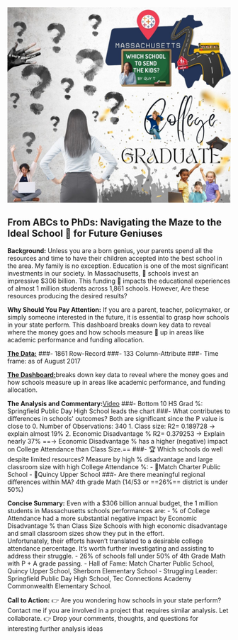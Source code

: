 <img src="images/DATA PROJECT.jpg?raw=true"/>

## From ABCs to PhDs: Navigating the Maze to the Ideal School 🏫 for Future Geniuses 

**Background:**
Unless you are a born genius, your parents spend all the resources and time to have their children accepted into the best school in the area.  My family is no exception.  Education is one of the most significant investments in our society. 
In Massachusetts, 🏫 schools invest an impressive $306 billion. This funding 🏫 impacts the educational experiences of almost 1 million students across 1,861 schools. However, Are these resources producing the desired results?

**Why Should You Pay Attention:**
If you are a parent, teacher, policymaker, or simply someone interested in the future, it is essential to grasp how schools in your state perform. 
This dashboard breaks down key data to reveal where the money goes and how schools measure 📐 up in areas like academic performance and funding allocation.

[**The Data:**](https://www.kaggle.com/datasets/ndalziel/massachusetts-public-schools-data)
###-	1861 Row-Record
###-	133 Column-Attribute
###-	Time frame: as of August 2017

[**The Dashboard:**](https://public.tableau.com/app/profile/quy.tran4833/viz/MassStatDashBoard/Dashboard1)breaks down key data to reveal where the money goes and how schools measure up in areas like academic performance, and funding allocation.

**The Analysis and Commentary:**[Video](https://www.loom.com/share/ff138cb1308142208182dc7022075286)
###-	Bottom 10 HS Grad %: Springfield Public Day High School leads the chart
###-	What contributes to differences in schools' outcomes?
      Both are significant since the P value is close to 0. Number of Observations: 340
      1. Class size: 
         R2= 0.189728 -> explain almost 19%
      2. Economic Disadvantage %
         R2= 0.379253 -> Explain nearly 37%
      ==-> Economic Disadvantage % has a higher (negative) impact on College Attendance than Class Size.==
###-	🏆 Which schools do well despite limited resources?
      Measure by high % disadvantage and large classroom size with high College Attendance %:
      - 🥇Match Charter Public School
      - 🥇Quincy Upper School
###-	Are there meaningful regional differences within MA? 
      4th grade Math (14/53 or ==26%== district is under 50%)

**Concise Summary:**
      Even with a $306 billion annual budget, the 1 million students in Massachusetts schools performances are:
      - % of College Attendance had a more substantial negative impact by Economic Disadvantage % than Class Size
        Schools with high economic disadvantage and small classroom sizes show they put in the effort.  
        Unfortunately, their efforts haven’t translated to a desirable college attendance percentage.
        It’s worth further investigating and assisting to address their struggle.
	- 26% of schools fall under 50% of 4th Grade Math with P + A grade passing.
	- Hall of Fame: Match Charter Public School, Quincy Upper School, Sherborn Elementary School
	- Struggling Leader: Springfield Public Day High School, Tec Connections Academy Commonwealth Elementary School.

**Call to Action:**
👉 Are you wondering how schools in your state perform? Contact me if you are involved in a project that requires similar analysis.  Let collaborate.
👉 Drop your comments, thoughts, and questions for interesting further analysis ideas

